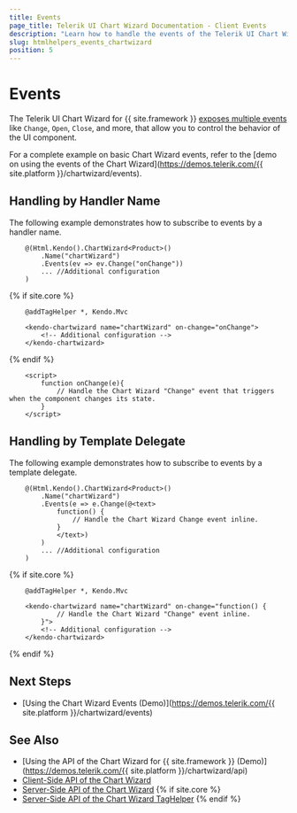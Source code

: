 ```yaml
---
title: Events
page_title: Telerik UI Chart Wizard Documentation - Client Events
description: "Learn how to handle the events of the Telerik UI Chart Wizard component for {{ site.framework }}."
slug: htmlhelpers_events_chartwizard
position: 5
---
```


# Events

The Telerik UI Chart Wizard for {{ site.framework }} [exposes multiple events](/api/kendo.mvc.ui.fluent/chartwizardeventbuilder) like `Change`, `Open`, `Close`, and more, that allow you to control the behavior of the UI component.

For a complete example on basic Chart Wizard events, refer to the [demo on using the events of the Chart Wizard](https://demos.telerik.com/{{ site.platform }}/chartwizard/events).

## Handling by Handler Name

The following example demonstrates how to subscribe to events by a handler name.

```HtmlHelper
    @(Html.Kendo().ChartWizard<Product>()
        .Name("chartWizard")
        .Events(ev => ev.Change("onChange"))
        ... //Additional configuration
    )
```
{% if site.core %}
```TagHelper
    @addTagHelper *, Kendo.Mvc

    <kendo-chartwizard name="chartWizard" on-change="onChange">
        <!-- Additional configuration -->
    </kendo-chartwizard>
```
{% endif %}
```JS scripts
    <script>
        function onChange(e){
            // Handle the Chart Wizard "Change" event that triggers when the component changes its state.
        }
    </script>
```

## Handling by Template Delegate

The following example demonstrates how to subscribe to events by a template delegate.

```HtmlHelper
    @(Html.Kendo().ChartWizard<Product>()
        .Name("chartWizard")
        .Events(e => e.Change(@<text>
            function() {
                // Handle the Chart Wizard Change event inline.
            }
            </text>)
        )
        ... //Additional configuration
    )
```
{% if site.core %}
```TagHelper
    @addTagHelper *, Kendo.Mvc

    <kendo-chartwizard name="chartWizard" on-change="function() {
            // Handle the Chart Wizard "Change" event inline.
        }">
        <!-- Additional configuration -->
    </kendo-chartwizard>
```
{% endif %}

## Next Steps

* [Using the Chart Wizard Events (Demo)](https://demos.telerik.com/{{ site.platform }}/chartwizard/events)

## See Also

* [Using the API of the Chart Wizard for {{ site.framework }} (Demo)](https://demos.telerik.com/{{ site.platform }}/chartwizard/api)
* [Client-Side API of the Chart Wizard](https://docs.telerik.com/kendo-ui/api/javascript/ui/chartwizard)
* [Server-Side API of the Chart Wizard](/api/chartwizard)
{% if site.core %}
* [Server-Side API of the Chart Wizard TagHelper](/api/taghelpers/chartwizard)
{% endif %}
